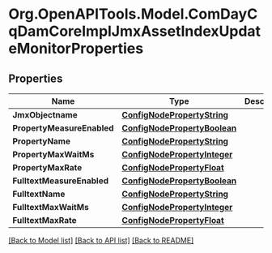# Org.OpenAPITools.Model.ComDayCqDamCoreImplJmxAssetIndexUpdateMonitorProperties
## Properties

Name | Type | Description | Notes
------------ | ------------- | ------------- | -------------
**JmxObjectname** | [**ConfigNodePropertyString**](ConfigNodePropertyString.md) |  | [optional] 
**PropertyMeasureEnabled** | [**ConfigNodePropertyBoolean**](ConfigNodePropertyBoolean.md) |  | [optional] 
**PropertyName** | [**ConfigNodePropertyString**](ConfigNodePropertyString.md) |  | [optional] 
**PropertyMaxWaitMs** | [**ConfigNodePropertyInteger**](ConfigNodePropertyInteger.md) |  | [optional] 
**PropertyMaxRate** | [**ConfigNodePropertyFloat**](ConfigNodePropertyFloat.md) |  | [optional] 
**FulltextMeasureEnabled** | [**ConfigNodePropertyBoolean**](ConfigNodePropertyBoolean.md) |  | [optional] 
**FulltextName** | [**ConfigNodePropertyString**](ConfigNodePropertyString.md) |  | [optional] 
**FulltextMaxWaitMs** | [**ConfigNodePropertyInteger**](ConfigNodePropertyInteger.md) |  | [optional] 
**FulltextMaxRate** | [**ConfigNodePropertyFloat**](ConfigNodePropertyFloat.md) |  | [optional] 

[[Back to Model list]](../README.md#documentation-for-models) [[Back to API list]](../README.md#documentation-for-api-endpoints) [[Back to README]](../README.md)

